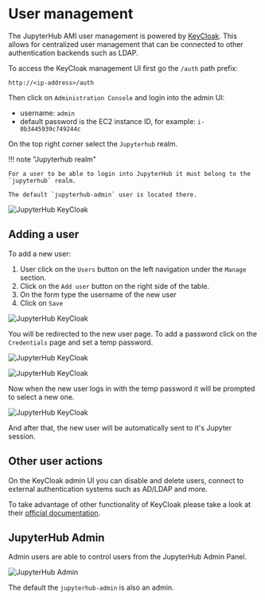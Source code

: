 # User management

The JupyterHub AMI user management is powered by [KeyCloak](https://www.keycloak.org).
This allows for centralized user management that can be connected to other
authentication backends such as LDAP.

To access the KeyCloak management UI first go the `/auth` path prefix:

```plain title="URL"
http://<ip-address>/auth
```

Then click on `Administration Console` and login into the admin UI:

- username: `admin`
- default password is the EC2 instance ID, for example: `i-0b3445939c749244c`

On the top right corner select the `Jupyterhub` realm.

!!! note "Jupyterhub realm"

    For a user to be able to login into JupyterHub it must belong to the `jupyterhub` realm.

    The default `jupyterhub-admin` user is located there.

![JupyterHub KeyCloak](/assets/img/jupyterhub-ami/keycloak-realm.png)

## Adding a user

To add a new user:

1. User click on the `Users` button on the left navigation under the `Manage` section.
1. Click on the `Add user` button on the right side of the table.
1. On the form type the username of the new user
1. Click on `Save`

![JupyterHub KeyCloak](/assets/img/jupyterhub-ami/keycloak-add-user.png)

You will be redirected to the new user page.
To add a password click on the `Credentials` page and set a temp password.

![JupyterHub KeyCloak](/assets/img/jupyterhub-ami/keycloak-user-page.png)

![JupyterHub KeyCloak](/assets/img/jupyterhub-ami/keycloak-user-temp-pass.png)

Now when the new user logs in with the temp password it will be prompted to
select a new one.

![JupyterHub KeyCloak](/assets/img/jupyterhub-ami/keycloak-update-pass.png)

And after that, the new user will be automatically sent to it's Jupyter session.

## Other user actions

On the KeyCloak admin UI you can disable and delete users, connect to external
authentication systems such as AD/LDAP and more.

To take advantage of other functionality of KeyCloak
please take a look at their [official documentation](https://www.keycloak.org/documentation).

## JupyterHub Admin

Admin users are able to control users from the JupyterHub Admin Panel.

![JupyterHub Admin](/assets/img/jupyterhub-ami/jupyterhub-admin.png)

The default the `jupyterhub-admin` is also an admin.
